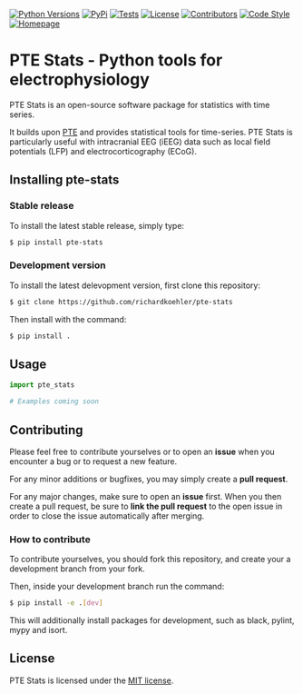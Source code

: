 [![Python Versions][python-shield]][python-url]
[![PyPi][pypi-shield]][pypi-url]
[![Tests][tests-shield]][tests-url]
[![License][license-shield]][license-url]
[![Contributors][contributors-shield]][contributors-url]
[![Code Style][codestyle-shield]][codestyle-url]
[![Homepage][homepage-shield]][homepage-url]


# PTE Stats - Python tools for electrophysiology

PTE Stats is an open-source software package for statistics with time series.

It builds upon [PTE](https://github.com/richardkoehler/pte) and provides statistical tools for time-series.
PTE Stats is particularly useful with intracranial EEG (iEEG) data such as local field potentials (LFP) and electrocorticography (ECoG).

## Installing pte-stats

### Stable release

To install the latest stable release, simply type:

```bash
$ pip install pte-stats
```

### Development version

To install the latest delevopment version, first clone this repository:

```bash
$ git clone https://github.com/richardkoehler/pte-stats
```

Then install with the command:

```bash
$ pip install .
```


## Usage

```python
import pte_stats

# Examples coming soon
```

## Contributing

Please feel free to contribute yourselves or to open an **issue** when you encounter a bug or to request a new feature.

For any minor additions or bugfixes, you may simply create a **pull request**. 

For any major changes, make sure to open an **issue** first. When you then create a pull request, be sure to **link the pull request** to the open issue in order to close the issue automatically after merging.

### How to contribute
To contribute yourselves, you should fork this repository, and create your a development branch from your fork.

Then, inside your development branch run the command:

```bash
$ pip install -e .[dev]
```

This will additionally install packages for development, such as black, pylint, mypy and isort.

## License
PTE Stats is licensed under the [MIT license](license-url).

<!-- MARKDOWN LINKS & IMAGES -->
<!-- https://www.markdownguide.org/basic-syntax/#reference-style-links -->
[python-shield]: https://img.shields.io/static/v1?label=Python&message=3.9|3.10&logoColor=black&labelColor=grey&color=blue
[python-url]: https://pypi.org/project/pte-stats/
[pypi-shield]: https://img.shields.io/static/v1?label=PyPi&message=v0.1.0&logoColor=black&labelColor=grey&color=blue
[pypi-url]: https://pypi.org/project/pte-stats/
[tests-shield]: https://github.com/richardkoehler/pte-stats/actions/workflows/tests.yml/badge.svg
[tests-url]: https://github.com/richardkoehler/pte-stats/actions/workflows/tests.yml
[homepage-shield]: https://img.shields.io/static/v1?label=Homepage&message=ICN&logoColor=black&labelColor=grey&color=9cf
[homepage-url]: https://www.icneuromodulation.org/
[contributors-shield]: https://img.shields.io/github/contributors/richardkoehler/pte-stats.svg
[contributors-url]: https://github.com/richardkoehler/pte-stats/graphs/contributors
[license-shield]: https://img.shields.io/static/v1?label=License&message=MIT&logoColor=black&labelColor=grey&color=yellow
[license-url]: https://github.com/richardkoehler/pte-stats/blob/main/LICENSE/
[codestyle-shield]: https://img.shields.io/static/v1?label=CodeStyle&message=black&logoColor=black&labelColor=grey&color=black
[codestyle-url]: https://github.com/psf/black
